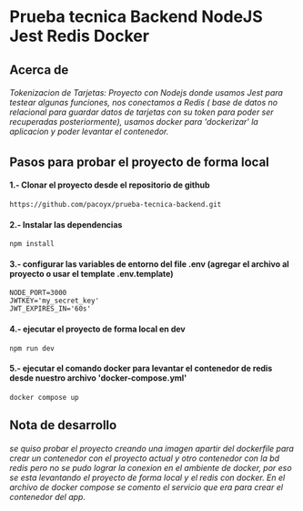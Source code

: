 # Prueba tecnica Backend NodeJS Jest Redis Docker

## Acerca de
###### Tokenizacion de Tarjetas: Proyecto con Nodejs donde usamos Jest para testear algunas funciones, nos conectamos a Redis ( base de datos no relacional para guardar datos de tarjetas con su token para poder ser recuperadas posteriormente), usamos docker para  'dockerizar' la aplicacion y poder levantar el contenedor.



## Pasos para probar el proyecto de forma local

#### 1.- Clonar el proyecto desde el repositorio de github
```
https://github.com/pacoyx/prueba-tecnica-backend.git
```

#### 2.- Instalar las dependencias
```
npm install
```
#### 3.- configurar las variables de entorno del file .env (agregar el archivo al proyecto o usar el template .env.template)
```
NODE_PORT=3000
JWTKEY='my_secret_key'
JWT_EXPIRES_IN='60s'
```

#### 4.- ejecutar el proyecto de forma local en dev
```
npm run dev
```

#### 5.- ejecutar el comando docker para levantar el contenedor de redis desde nuestro archivo 'docker-compose.yml'
```
docker compose up
```

## Nota de desarrollo
###### se quiso probar el proyecto creando una imagen apartir del dockerfile para crear un contenedor con el proyecto actual y otro contenedor con la bd redis pero no se pudo lograr la conexion en el ambiente de docker, por eso se esta levantando el proyecto de forma local y el redis con docker. En el archivo de docker compose se comento el servicio que era para crear el contenedor del app.


